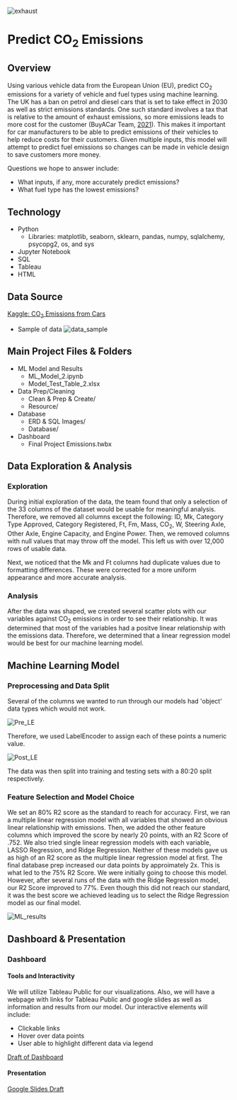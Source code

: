 ![exhaust](https://user-images.githubusercontent.com/59906657/168440871-7b8fec42-2e29-4c56-a69b-affa85a39ecf.png)

# Predict CO<sub>2</sub> Emissions
## Overview
Using various vehicle data from the European Union (EU), predict CO<sub>2</sub> emissions for a variety of vehicle and fuel types using machine learning. The UK has a ban on petrol and diesel cars that is set to take effect in 2030 as well as strict emissions standards.  One such standard involves a tax that is relative to the amount of exhaust emissions, so more emissions leads to more cost for the customer (BuyACar Team, [2021](https://www.buyacar.co.uk/cars/economical-cars/low-emission-cars/337/co2-emissions-and-gkm-meaning)).  This makes it important for car manufacturers to be able to predict emissions of their vehicles to help reduce costs for their customers.  Given multiple inputs, this model will attempt to predict fuel emissions so changes can be made in vehicle design to save customers more money.  

Questions we hope to answer include:  
* What inputs, if any, more accurately predict emissions?
* What fuel type has the lowest emissions?  

## Technology
* Python
  - Libraries: matplotlib, seaborn, sklearn, pandas, numpy, sqlalchemy, psycopg2, os, and sys  
* Jupyter Notebook 
* SQL
* Tableau
* HTML

## Data Source
[Kaggle: CO<sub>2</sub> Emissions from Cars](https://www.kaggle.com/datasets/vivovinco/monitoring-of-co2-emissions-from-passenger-cars) 
* Sample of data
 ![data_sample](https://user-images.githubusercontent.com/59906657/171918147-7efa1942-09eb-46ab-b6da-a946034e8b17.PNG)

## Main Project Files & Folders
* ML Model and Results
  - ML_Model_2.ipynb
  - Model_Test_Table_2.xlsx
* Data Prep/Cleaning
  - Clean & Prep & Create/
  - Resource/
* Database 
  - ERD & SQL Images/
  - Database/
* Dashboard
  - Final Project Emissions.twbx

## Data Exploration & Analysis
### Exploration
During initial exploration of the data, the team found that only a selection of the 33 columns of the dataset would be usable for meaningful analysis. Therefore, we removed all columns except the following: ID, Mk, Category Type Approved, Category Registered, Ft, Fm, Mass, CO<sub>2</sub>, W, Steering Axle, Other Axle, Engine Capacity, and Engine Power. Then, we removed columns with null values that may throw off the model. This left us with over 12,000 rows of usable data.  

Next, we noticed that the Mk and Ft columns had duplicate values due to formatting differences. These were corrected for a more uniform appearance and more accurate analysis.  

### Analysis
After the data was shaped, we created several scatter plots with our variables against CO<sub>2</sub> emissions in order to see their relationship. It was determined that most of the variables had a positve linear relationship with the emissions data. Therefore, we determined that a linear regression model would be best for our machine learning model.  

## Machine Learning Model  
### Preprocessing and Data Split  
Several of the columns we wanted to run through our models had 'object' data types which would not work.  

![Pre_LE](https://user-images.githubusercontent.com/59906657/171921124-9c1c98a1-64de-416f-86d8-d2019aa95a8b.PNG)

Therefore, we used LabelEncoder to assign each of these points a numeric value.  

![Post_LE](https://user-images.githubusercontent.com/59906657/171921169-613e073a-38b5-4585-8816-acf1360edae8.PNG)

The data was then split into training and testing sets with a 80:20 split respectively.

### Feature Selection and Model Choice
We set an 80% R2 score as the standard to reach for accuracy. First, we ran a multiple linear regression model with all variables that showed an obvious linear relationship with emissions. Then, we added the other feature columns which improved the score by nearly 20 points, with an R2 Score of .752. We also tried single linear regression models with each variable, LASSO Regression, and Ridge Regression. Neither of these models gave us as high of an R2 score as the multiple linear regression model at first. The final database prep increased our data points by approimately 2x. This is what led to the 75% R2 Score. We were initially going to choose this model. However, after several runs of the data with the Ridge Regression model, our R2 Score improved to 77%. Even though this did not reach our standard, it was the best score we achieved leading us to select the Ridge Regression model as our final model.  

![ML_results](https://user-images.githubusercontent.com/59906657/171920381-dda6e016-f6e1-493c-9a8a-145ab4a16cdd.PNG)


## Dashboard & Presentation
### Dashboard
#### Tools and Interactivity
We will utilize Tableau Public for our visualizations. Also, we will have a webpage with links for Tableau Public and google slides as well as information and results from our model. Our interactive elements will include:

* Clickable links
* Hover over data points
* User able to highlight different data via legend  

[Draft of Dashboard](https://public.tableau.com/app/profile/elliott.saxton/viz/FinalProjectEmissions_16537991811610/Dashboard1?publish=yes)

#### Presentation
[Google Slides Draft](https://docs.google.com/presentation/d/1YBmfJ2yOlaomylhzkCNIPSoxClYus-hk2-i_hcmGUMo/edit#slide=id.p)
